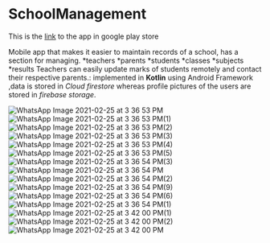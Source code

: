 # SchoolManagement
This is the [link](https://play.google.com/store/apps/details?id=com.justice.schoolmanagement) to the app in google play store

Mobile app that makes it easier to maintain records of a school, has a section for managing.
  *teachers
 *parents
 *students
*classes
*subjects 
*results
Teachers can easily update marks of students remotely and contact their respective parents.: implemented in **Kotlin** using Android Framework ,data is stored in *Cloud firestore* whereas profile pictures of the users are stored in *firebase storage*. 


![WhatsApp Image 2021-02-25 at 3 36 53 PM](https://user-images.githubusercontent.com/63531125/109155096-36922a00-7780-11eb-9791-250a48f690b0.jpeg)
![WhatsApp Image 2021-02-25 at 3 36 53 PM(1)](https://user-images.githubusercontent.com/63531125/109155106-38f48400-7780-11eb-88c9-5f3cd102bcae.jpeg)
![WhatsApp Image 2021-02-25 at 3 36 53 PM(2)](https://user-images.githubusercontent.com/63531125/109155161-4d388100-7780-11eb-83f9-e9794afed2e0.jpeg)
![WhatsApp Image 2021-02-25 at 3 36 53 PM(3)](https://user-images.githubusercontent.com/63531125/109155167-4f024480-7780-11eb-926d-20f9d6ade69d.jpeg)
![WhatsApp Image 2021-02-25 at 3 36 53 PM(4)](https://user-images.githubusercontent.com/63531125/109155236-617c7e00-7780-11eb-9358-4d5c825188a8.jpeg)
![WhatsApp Image 2021-02-25 at 3 36 53 PM(5)](https://user-images.githubusercontent.com/63531125/109155239-63464180-7780-11eb-9a70-ec2f15bc8589.jpeg)
![WhatsApp Image 2021-02-25 at 3 36 54 PM(3)](https://user-images.githubusercontent.com/63531125/109155264-69d4b900-7780-11eb-8c90-97fa45593818.jpeg)
![WhatsApp Image 2021-02-25 at 3 36 54 PM](https://user-images.githubusercontent.com/63531125/109155309-748f4e00-7780-11eb-83aa-6caeb2a59a30.jpeg)
![WhatsApp Image 2021-02-25 at 3 36 54 PM(2)](https://user-images.githubusercontent.com/63531125/109155336-7c4ef280-7780-11eb-8f79-1063489a1e8a.jpeg)
![WhatsApp Image 2021-02-25 at 3 36 54 PM(9)](https://user-images.githubusercontent.com/63531125/109155367-84a72d80-7780-11eb-9d2a-624617342bc2.jpeg)
![WhatsApp Image 2021-02-25 at 3 36 54 PM(6)](https://user-images.githubusercontent.com/63531125/109155385-896be180-7780-11eb-9327-131d3b57b0c3.jpeg)
![WhatsApp Image 2021-02-25 at 3 36 54 PM(1)](https://user-images.githubusercontent.com/63531125/109155414-9092ef80-7780-11eb-9db7-2171693c2a14.jpeg)
![WhatsApp Image 2021-02-25 at 3 42 00 PM(1)](https://user-images.githubusercontent.com/63531125/109155443-98eb2a80-7780-11eb-8746-4bff3e34b1a6.jpeg)
![WhatsApp Image 2021-02-25 at 3 42 00 PM(2)](https://user-images.githubusercontent.com/63531125/109155446-9a1c5780-7780-11eb-95af-1f7716a21d1e.jpeg)
![WhatsApp Image 2021-02-25 at 3 42 00 PM](https://user-images.githubusercontent.com/63531125/109155448-9b4d8480-7780-11eb-90ab-ab2251d2dd83.jpeg)
